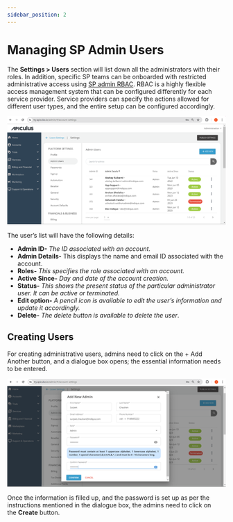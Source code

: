 ```yaml
---
sidebar_position: 2
---
```

# Managing SP Admin Users

The **Settings > Users** section will list down all the administrators with their roles. In addition, specific SP teams can be onboarded with restricted administrative access using [SP admin RBAC](\docs\Overview\Role-basedAccessonAdminConsole.md). RBAC is a highly flexible access management system that can be configured differently for each service provider. Service providers can specify the actions allowed for different user types, and the entire setup can be configured accordingly.

![Managing SP Admin Users](img/Managing-SP-Admin-Users1.png)

The user’s list will have the following details:

- **Admin ID-** _The ID associated with an account._
- **Admin Details-** This displays the name and email ID associated with the account.
- **Roles-** _This specifies the role associated with an account._
- **Active Since-** _Day and date of the account creation._
- **Status-** _This shows the present status of the particular administrator user. It can be active or terminated._
- **Edit option-** _A pencil icon is available to edit the user’s information and update it accordingly._
- **Delete-** _The delete button is available to delete the user_.

## Creating Users

For creating administrative users, admins need to click on the + Add Another button, and a dialogue box opens; the essential information needs to be entered.

![Managing SP Admin Users](img/Managing-SP-Admin-Users2.png)

Once the information is filled up, and the password is set up as per the instructions mentioned in the dialogue box, the admins need to click on the **Create** button.